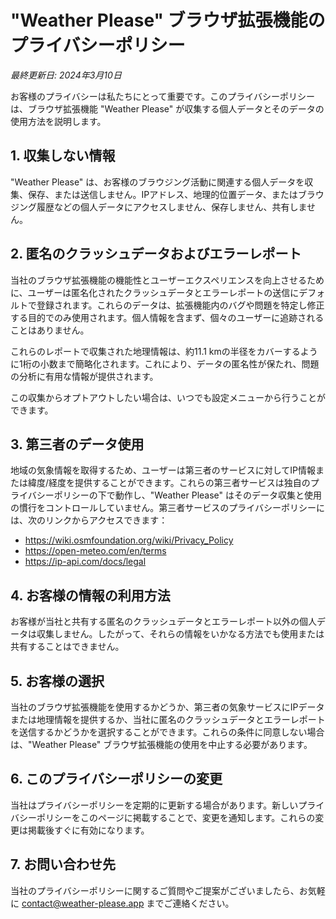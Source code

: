# "Weather Please" ブラウザ拡張機能のプライバシーポリシー

_最終更新日: 2024年3月10日_

お客様のプライバシーは私たちにとって重要です。このプライバシーポリシーは、ブラウザ拡張機能 "Weather Please" が収集する個人データとそのデータの使用方法を説明します。

## 1. 収集しない情報

"Weather Please" は、お客様のブラウジング活動に関連する個人データを収集、保存、または送信しません。IPアドレス、地理的位置データ、またはブラウジング履歴などの個人データにアクセスしません、保存しません、共有しません。

## 2. 匿名のクラッシュデータおよびエラーレポート

当社のブラウザ拡張機能の機能性とユーザーエクスペリエンスを向上させるために、ユーザーは匿名化されたクラッシュデータとエラーレポートの送信にデフォルトで登録されます。これらのデータは、拡張機能内のバグや問題を特定し修正する目的でのみ使用されます。個人情報を含まず、個々のユーザーに追跡されることはありません。

これらのレポートで収集された地理情報は、約11.1 kmの半径をカバーするように1桁の小数まで簡略化されます。これにより、データの匿名性が保たれ、問題の分析に有用な情報が提供されます。

この収集からオプトアウトしたい場合は、いつでも設定メニューから行うことができます。

## 3. 第三者のデータ使用

地域の気象情報を取得するため、ユーザーは第三者のサービスに対してIP情報または緯度/経度を提供することができます。これらの第三者サービスは独自のプライバシーポリシーの下で動作し、"Weather Please" はそのデータ収集と使用の慣行をコントロールしていません。第三者サービスのプライバシーポリシーには、次のリンクからアクセスできます：

- https://wiki.osmfoundation.org/wiki/Privacy_Policy
- https://open-meteo.com/en/terms
- https://ip-api.com/docs/legal

## 4. お客様の情報の利用方法

お客様が当社と共有する匿名のクラッシュデータとエラーレポート以外の個人データは収集しません。したがって、それらの情報をいかなる方法でも使用または共有することはできません。

## 5. お客様の選択

当社のブラウザ拡張機能を使用するかどうか、第三者の気象サービスにIPデータまたは地理情報を提供するか、当社に匿名のクラッシュデータとエラーレポートを送信するかどうかを選択することができます。これらの条件に同意しない場合は、"Weather Please" ブラウザ拡張機能の使用を中止する必要があります。

## 6. このプライバシーポリシーの変更

当社はプライバシーポリシーを定期的に更新する場合があります。新しいプライバシーポリシーをこのページに掲載することで、変更を通知します。これらの変更は掲載後すぐに有効になります。

## 7. お問い合わせ先

当社のプライバシーポリシーに関するご質問やご提案がございましたら、お気軽に [contact@weather-please.app](mailto:contact@weather-please.app) までご連絡ください。
